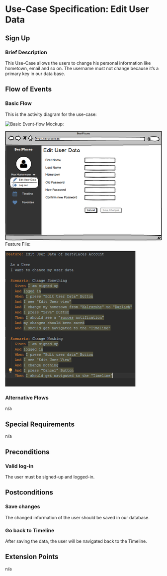 # Use-Case Specification: Edit User Data
## Sign Up
### Brief Description
This Use-Case allows the users to change his personal information like hometown, email and so on. The username
must not change because it’s a primary key in our data base.
## Flow of Events
### Basic Flow
This is the activity diagram for the use-case:

![Basic Event-flow](FlowEditUserData.png)
Mockup:

![MockUp](MockUpEditUserData.png)
Feature File:

![Feature-file](FeatureEditUserData.png)
### Alternative Flows
n/a
## Special Requirements
n/a
## Preconditions
### Valid log-in
The user must be signed-up and logged-in.
## Postconditions
### Save changes
The changed information of the user should be saved in our database.
### Go back to Timeline
After saving the data, the user will be navigated back to the Timeline.
## Extension Points
n/a
